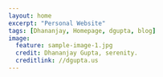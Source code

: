 ```yaml
---
layout: home
excerpt: "Personal Website"
tags: [Dhananjay, Homepage, dgupta, blog]
image:
  feature: sample-image-1.jpg
  credit: Dhananjay Gupta, serenity.
  creditlink: //dgupta.us
---
```

